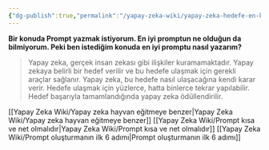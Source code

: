 ```yaml
---
{"dg-publish":true,"permalink":"/yapay-zeka-wiki/yapay-zeka-hedefe-en-kolay-adimlar-ile-ulasir/"}
---
```


**Bir konuda Prompt yazmak istiyorum. En iyi promptun ne olduğun da bilmiyorum. Peki ben istediğim konuda en iyi promptu nasıl yazarım?**

> Yapay zeka, gerçek insan zekası gibi ilişkiler kuramamaktadır. Yapay zekaya belirli bir hedef verilir ve bu hedefe ulaşmak için gerekli araçlar sağlanır. Yapay zeka, bu hedefe nasıl ulaşacağına kendi karar verir. Hedefe ulaşmak için yüzlerce, hatta binlerce tekrar yapılabilir. Hedef başarıyla tamamlandığında yapay zeka ödüllendirilir.



[[Yapay Zeka Wiki/Yapay zeka hayvan eğitmeye benzer\|Yapay Zeka Wiki/Yapay zeka hayvan eğitmeye benzer]]
[[Yapay Zeka Wiki/Prompt kısa ve net olmalıdır\|Yapay Zeka Wiki/Prompt kısa ve net olmalıdır]]
[[Yapay Zeka Wiki/Prompt oluşturmanın ilk 6 adımı\|Prompt oluşturmanın ilk 6 adımı]]